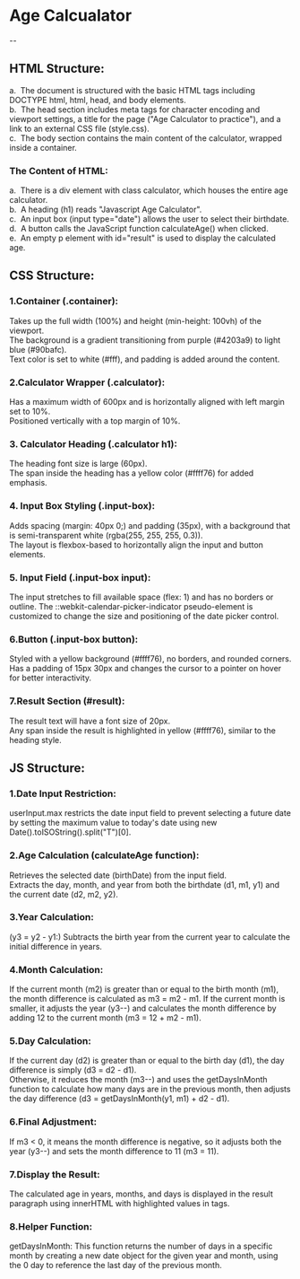 # Age Calcualator
--
## HTML Structure: 
a. &nbsp;The document is structured with the basic HTML tags including DOCTYPE html, html, head, and body elements.<br>
b. &nbsp;The head section includes meta tags for character encoding and viewport settings, a title for the page ("Age Calculator to practice"), and a link to an external CSS file (style.css).<br>
c. &nbsp;The body section contains the main content of the calculator, wrapped inside a container.
### The Content of HTML:
a. &nbsp;There is a div element with class calculator, which houses the entire age calculator.<br>
b. &nbsp;A heading (h1) reads "Javascript Age Calculator".<br>
c. &nbsp;An input box (input type="date") allows the user to select their birthdate.<br>
d. &nbsp;A button calls the JavaScript function calculateAge() when clicked.<br>
e. &nbsp;An empty p element with id="result" is used to display the calculated age.
## CSS Structure: 
### 1.Container (.container):
Takes up the full width (100%) and height (min-height: 100vh) of the viewport.<br>
The background is a gradient transitioning from purple (#4203a9) to light blue (#90bafc).<br>
Text color is set to white (#fff), and padding is added around the content.
### 2.Calculator Wrapper (.calculator):
Has a maximum width of 600px and is horizontally aligned with left margin set to 10%.<br>
Positioned vertically with a top margin of 10%.
### 3. Calculator Heading (.calculator h1):
The heading font size is large (60px).<br>
The span inside the heading has a yellow color (#ffff76) for added emphasis.
### 4. Input Box Styling (.input-box):
Adds spacing (margin: 40px 0;) and padding (35px), with a background that is semi-transparent white (rgba(255, 255, 255, 0.3)).<br>
The layout is flexbox-based to horizontally align the input and button elements.
### 5. Input Field (.input-box input):
The input stretches to fill available space (flex: 1) and has no borders or outline.
The ::webkit-calendar-picker-indicator pseudo-element is customized to change the size and positioning of the date picker control.
### 6.Button (.input-box button):
Styled with a yellow background (#ffff76), no borders, and rounded corners.<br>
Has a padding of 15px 30px and changes the cursor to a pointer on hover for better interactivity.
### 7.Result Section (#result):
The result text will have a font size of 20px.<br>
Any span inside the result is highlighted in yellow (#ffff76), similar to the heading style.

## JS Structure:
### 1.Date Input Restriction:
userInput.max restricts the date input field to prevent selecting a future date by setting the maximum value to today's date using new Date().toISOString().split("T")[0].
### 2.Age Calculation (calculateAge function):
Retrieves the selected date (birthDate) from the input field.<br>
Extracts the day, month, and year from both the birthdate (d1, m1, y1) and the current date (d2, m2, y2).
### 3.Year Calculation:
(y3 = y2 - y1:) Subtracts the birth year from the current year to calculate the initial difference in years.
### 4.Month Calculation:
If the current month (m2) is greater than or equal to the birth month (m1), the month difference is calculated as m3 = m2 - m1.
If the current month is smaller, it adjusts the year (y3--) and calculates the month difference by adding 12 to the current month (m3 = 12 + m2 - m1).
### 5.Day Calculation:
If the current day (d2) is greater than or equal to the birth day (d1), the day difference is simply (d3 = d2 - d1).<br>
Otherwise, it reduces the month (m3--) and uses the getDaysInMonth function to calculate how many days are in the previous month, then adjusts the day difference (d3 = getDaysInMonth(y1, m1) + d2 - d1).
### 6.Final Adjustment:
If m3 < 0, it means the month difference is negative, so it adjusts both the year (y3--) and sets the month difference to 11 (m3 = 11).
### 7.Display the Result:
The calculated age in years, months, and days is displayed in the result paragraph using innerHTML with highlighted values in <span> tags.
### 8.Helper Function:
getDaysInMonth: This function returns the number of days in a specific month by creating a new date object for the given year and month, using the 0 day to reference the last day of the previous month.
